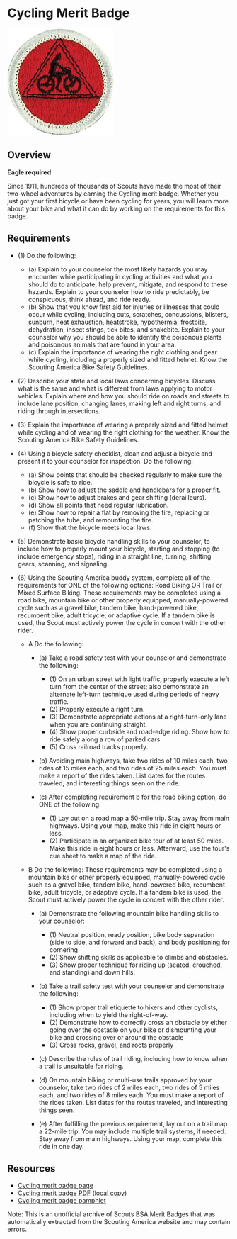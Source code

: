 

# Cycling Merit Badge

![Cycling Merit Badge](images/cycling-merit-badge.jpg)

## Overview

**Eagle required**

Since 1911, hundreds of thousands of Scouts have made the most of their two-wheel adventures by earning the Cycling merit badge. Whether you just got your first bicycle or have been cycling for years, you will learn more about your bike and what it can do by working on the requirements for this badge.

## Requirements

* (1) Do the following:
    * (a) Explain to your counselor the most likely hazards you may encounter while participating in cycling activities and what you should do to anticipate, help prevent, mitigate, and respond to these hazards. Explain to your counselor how to ride predictably, be conspicuous, think ahead, and ride ready.
    * (b) Show that you know first aid for injuries or illnesses that could occur while cycling, including cuts, scratches, concussions, blisters, sunburn, heat exhaustion, heatstroke, hypothermia, frostbite, dehydration, insect stings, tick bites, and snakebite. Explain to your counselor why you should be able to identify the poisonous plants and poisonous animals that are found in your area.
    * (c) Explain the importance of wearing the right clothing and gear while cycling, including a properly sized and fitted helmet. Know the Scouting America Bike Safety Guidelines.


* (2) Describe your state and local laws concerning bicycles. Discuss what is the  same and what is different from laws applying to motor vehicles. Explain  where and how you should ride on roads and streets to include lane position,  changing lanes, making left and right turns, and riding through intersections.
* (3) Explain the importance of wearing a properly sized and fitted helmet while cycling and of wearing the right clothing for the weather. Know the Scouting America Bike Safety Guidelines.
* (4) Using a bicycle safety checklist, clean and adjust a bicycle and present it to  your counselor for inspection. Do the following:
    * (a) Show points that should be checked regularly to make sure the bicycle is safe to ride.
    * (b) Show how to adjust the saddle and handlebars for a proper fit.
    * (c) Show how to adjust brakes and gear shifting (derailleurs).
    * (d) Show all points that need regular lubrication.
    * (e) Show how to repair a flat by removing the tire, replacing or patching the tube, and remounting the tire.
    * (f) Show that the bicycle meets local laws.


* (5) Demonstrate basic bicycle handling skills to your counselor, to include how to  properly mount your bicycle, starting and stopping (to include emergency  stops), riding in a straight line, turning, shifting gears, scanning, and signaling.
* (6) Using the Scouting America buddy system, complete all of the requirements for ONE of the following options: Road Biking OR Trail or Mixed Surface Biking. These requirements may be completed using a road bike, mountain bike or other properly equipped, manually-powered cycle such as a gravel bike, tandem bike, hand-powered bike, recumbent bike, adult tricycle, or adaptive cycle. If a tandem bike is used, the Scout must actively power the cycle in concert with the other rider.
    * A  Do the following:
        * (a) Take a road safety test with your counselor and demonstrate the following:
            * (1) On an urban street with light traffic, properly execute a left turn from the center of the street; also demonstrate an alternate left-turn technique used during periods of heavy traffic.
            * (2) Properly execute a right turn.
            * (3) Demonstrate appropriate actions at a right-turn-only lane when you are continuing straight.
            * (4) Show proper curbside and road-edge riding. Show how to ride safely along a row of parked cars.
            * (5) Cross railroad tracks properly.


        * (b) Avoiding main highways, take two rides of 10 miles each, two rides of 15 miles each, and two rides of 25 miles each. You must make a report of the rides taken. List dates for the routes traveled, and interesting things seen on the ride.
        * (c) After completing requirement b for the road biking option, do ONE of the following:
            * (1) Lay out on a road map a 50-mile trip. Stay away from main highways. Using your map, make this ride in eight hours or less.
            * (2) Participate in an organized bike tour of at least 50 miles. Make this ride in eight hours or less. Afterward, use the tour's cue sheet to make a map of the ride.




    * B  Do the following:  These requirements may be completed using a mountain bike or other properly equipped, manually-powered cycle such as a gravel bike, tandem bike, hand-powered bike, recumbent bike, adult tricycle, or adaptive cycle. If a tandem bike is used, the Scout must actively power the cycle in concert with the other rider.
        * (a) Demonstrate the following mountain bike handling skills to your counselor:
            * (1) Neutral position, ready position, bike body separation (side to side, and forward and back), and body positioning for cornering
            * (2) Show shifting skills as applicable to climbs and obstacles.
            * (3) Show proper technique for riding up (seated, crouched, and standing) and down hills.


        * (b) Take a trail safety test with your counselor and demonstrate the following:
            * (1) Show proper trail etiquette to hikers and other cyclists, including when to yield the right-of-way.
            * (2) Demonstrate how to correctly cross an obstacle by either going over the obstacle on your bike or dismounting your bike and crossing over or around the obstacle
            * (3) Cross rocks, gravel, and roots properly


        * (c) Describe the rules of trail riding, including how to know when a trail is unsuitable for riding.
        * (d) On mountain biking or multi-use trails approved by your counselor, take two rides of 2 miles each, two rides of 5 miles each, and two rides of 8 miles each. You must make a report of the rides taken. List dates for the routes traveled, and interesting things seen.
        * (e) After fulfilling the previous requirement, lay out on a trail map a 22-mile trip. You may include multiple trail systems, if needed. Stay away from main highways. Using your map, complete this ride in one day.






## Resources

- [Cycling merit badge page](https://www.scouting.org/merit-badges/cycling/)
- [Cycling merit badge PDF](https://filestore.scouting.org/filestore/Merit_Badge_ReqandRes/Pamphlets/Cycling_2025.pdf) ([local copy](files/cycling-merit-badge.pdf))
- [Cycling merit badge pamphlet](https://www.scoutshop.org/cycling-merit-badge-pamphlet-655187.html)

Note: This is an unofficial archive of Scouts BSA Merit Badges that was automatically extracted from the Scouting America website and may contain errors.